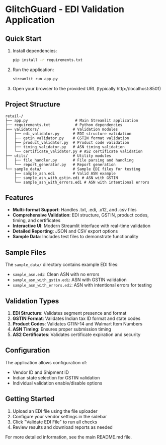 # GlitchGuard - EDI Validation Application

## Quick Start

1. Install dependencies:
   ```bash
   pip install -r requirements.txt
   ```

2. Run the application:
   ```bash
   streamlit run app.py
   ```

3. Open your browser to the provided URL (typically http://localhost:8501)

## Project Structure

```
retail-/
├── app.py                     # Main Streamlit application
├── requirements.txt           # Python dependencies
├── validators/               # Validation modules
│   ├── edi_validator.py      # EDI structure validation
│   ├── gstin_validator.py    # GSTIN format validation
│   ├── product_validator.py  # Product code validation
│   ├── timing_validator.py   # ASN timing validation
│   └── certificate_validator.py # AS2 certificate validation
├── utils/                    # Utility modules
│   ├── file_handler.py       # File parsing and handling
│   └── report_generator.py   # Report generation
└── sample_data/              # Sample EDI files for testing
    ├── sample_asn.edi        # Valid ASN example
    ├── sample_asn_with_gstin.edi # ASN with GSTIN
    └── sample_asn_with_errors.edi # ASN with intentional errors
```

## Features

- **Multi-format Support**: Handles .txt, .edi, .x12, and .csv files
- **Comprehensive Validation**: EDI structure, GSTIN, product codes, timing, and certificates
- **Interactive UI**: Modern Streamlit interface with real-time validation
- **Detailed Reporting**: JSON and CSV export options
- **Sample Data**: Includes test files to demonstrate functionality

## Sample Files

The `sample_data/` directory contains example EDI files:

- `sample_asn.edi`: Clean ASN with no errors
- `sample_asn_with_gstin.edi`: ASN with GSTIN validation
- `sample_asn_with_errors.edi`: ASN with intentional errors for testing

## Validation Types

1. **EDI Structure**: Validates segment presence and format
2. **GSTIN Format**: Validates Indian tax ID format and state codes
3. **Product Codes**: Validates GTIN-14 and Walmart Item Numbers
4. **ASN Timing**: Ensures proper submission timing
5. **AS2 Certificates**: Validates certificate expiration and security

## Configuration

The application allows configuration of:
- Vendor ID and Shipment ID
- Indian state selection for GSTIN validation
- Individual validation enable/disable options

## Getting Started

1. Upload an EDI file using the file uploader
2. Configure your vendor settings in the sidebar
3. Click "Validate EDI File" to run all checks
4. Review results and download reports as needed

For more detailed information, see the main README.md file.
